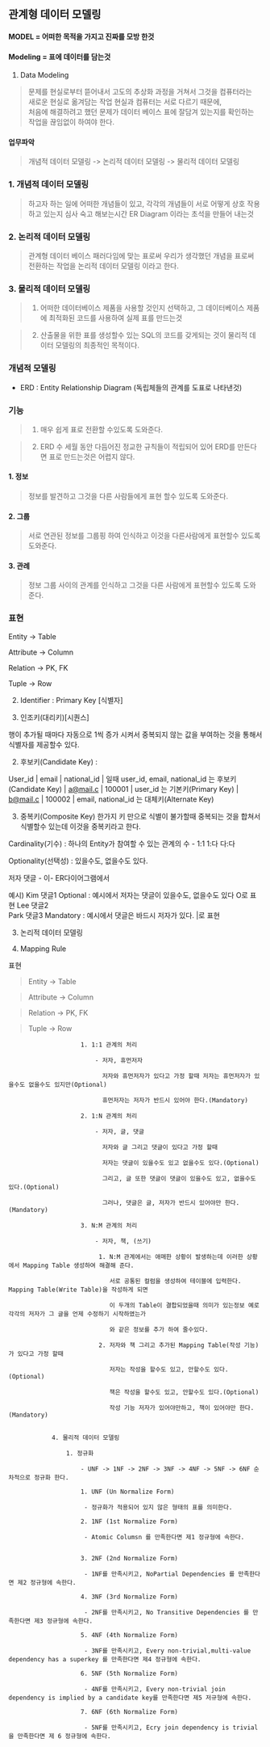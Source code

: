 ## 관계형 데이터 모델링

#### MODEL = 어떠한 목적을 가지고 진짜를 모방 한것

#### Modeling = 표에 데이터를 담는것

1. Data Modeling 
				
> 문제를 현실로부터 뜯어내서 고도의 추상화 과정을 거쳐서 그것을 컴퓨터라는<br>
새로운 현실로 옮겨담는 작업 현실과 컴퓨터는 서로 다르기 때문에,<br>
처음에 해결하려고 했던 문제가 데이터 베이스 표에 잘담겨 있는지를 확인하는 작업을 끊임없이 하여야 한다.		

#### 업무파악 
				
> 개념적 데이터 모델링 -> 논리적 데이터 모델링 -> 물리적 데이터 모델링

### 1. 개념적 데이터 모델링
						
> 하고자 하는 일에 어떠한 개념들이 있고, 
각각의 개념들이 서로 어떻게 상호 작용하고 있는지 심사 숙고 해보는시간
ER Diagram 이라는 초석을 만들어 내는것
						 
### 2. 논리적 데이터 모델링
						
> 관계형 데이터 베이스 패러다임에 맞는 표로써 우리가 생각했던 개념을 표로써
전환하는 작업을 논리적 데이터 모델링 이라고 한다.
						
### 3. 물리적 데이터 모델링
							
> 1.  어떠한 데이터베이스 제품을 사용할 것인지 선택하고,
그 데이터베이스 제품에 최적화된 코드를 사용하여 실제 표를 만드는것
							
> 2.  산출물을 위한 표를 생성할수 있는 SQL의 코드를 갖게되는 것이
물리적 데이터 모델링의 최종적인 목적이다.
							
### 개념적 모델링 
				
- ERD : Entity Relationship Diagram (독립체들의 관계를 도표로 나타낸것)
							
### 기능
>1. 매우 쉽게 표로 전환할 수있도록 도와준다.
								
>2. ERD 수 세월 동안 다듬어진 정교한 규칙들이 적립되어 있어 ERD를 만든다면 표로 만드는것은 어렵지 않다.
								
#### 1. 정보 
										
> 정보를 발견하고 그것을 다른 사람들에게 표현 할수 있도록 도와준다.
#### 2. 그룹
										
> 서로 연관된 정보를 그룹핑 하여 인식하고 이것을 다른사람에게 표현할수 있도록 도와준다.
									
#### 3. 관례
										
> 정보 그룹 사이의 관계를 인식하고 그것을 다른 사람에게 표현할수 있도록 도와준다.
							  
### 표현	 

Entity      -> 	Table
									 
Attribute   ->	Column  
									
Relation    -> 	PK, FK
									 
Tuple       -> 	Row
														
					
2. Identifier : Primary Key [식별자]
							
1. 인조키(대리키)[시퀀스] 

행이 추가될 때마다 자동으로 1씩 증가 시켜서 중복되지 않는 값을 부여하는 것을 통해서 식별자를 제공할수 있다. 
								
2. 후보키(Candidate Key) : 	

User_id	  | email    | national_id |  일때   user_id, email, national_id 는 후보키(Candidate Key)
																	  |	a@mail.c | 100001	   |		user_id 는 기본키(Primary Key) 
																	  |	b@mail.c | 100002	   |	  	email, national_id 는 대체키(Alternate Key)
								
3. 중복키(Composite Key)
한가지 키 만으로 식별이 불가할때 중복되는 것을 합쳐서 식별할수 있는데 이것을 중복키라고 한다. 
							
Cardinality(기수) : 하나의 Entity가 참여할 수 있는 관계의 수 - 1:1 1:다 다:다
							
Optionality(선택성) : 있을수도, 없을수도 있다.
							
저자		댓글	- 이- ER다이어그램에서 
								
예시)	Kim			댓글1		Optional : 예시에서 저자는 댓글이 있을수도, 없을수도 있다 	 	O로 표현
Lee			댓글2										
Park		댓글3		Mandatory : 예시에서 댓글은 바드시 저자가 있다.				|로 표현
				
3. 논리적 데이터 모델링
				
1. Mapping Rule
						
표현 	 

>Entity      -> 	Table
									 
>Attribute   ->	Column  
									
>Relation    -> 	PK, FK
									 
>Tuple       -> 	Row
											
						
						1. 1:1 관계의 처리
							
							- 저자, 휴먼저자
							
							  저자와 휴먼저자가 있다고 가정 할때 저자는 휴먼저자가 있을수도 없을수도 있지만(Optional)
							  
							  휴먼저자는 저자가 반드시 있어야 한다.(Mandatory)
						
						2. 1:N 관계의 처리
						
							- 저자, 글, 댓글
							
							  저자와 글 그리고 댓글이 있다고 가정 할때 
							  
							  저자는 댓글이 있을수도 있고 없을수도 있다.(Optional)
							  
							  그리고, 글 또한 댓글이 댓글이 있을수도 있고, 없을수도 있다.(Optional)
							  
							  그러나, 댓글은 글, 저자가 반드시 있어야만 한다.(Mandatory)
					
						3. N:M 관계의 처리
							
							- 저자, 책, (쓰기)
							
							 1. N:M 관계에서는 애매한 상황이 발생하는데 이러한 상황에서 Mapping Table 생성하여 해결해 준다.
							
								서로 공통된 컬럼을 생성하여 테이블에 입력한다. Mapping Table(Write Table)을 작성하게 되면 
								
								이 두개의 Table이 결합되었을때 의미가 있는정보 예로 각각의 저자가 그 글을 언제 수정하기 시작하였는가
								
								와 같은 정보를 추가 하여 줄수있다.
								
							 2. 저자와 책 그리고 추가된 Mapping Table(작성 기능)가 있다고 가정 할때
							 
								저자는 작성을 할수도 있고, 안할수도 있다.(Optional)
								
								책은 작성을 할수도 있고, 안할수도 있다.(Optional)
								
								작성 기능 저자가 있어야만하고, 책이 있어야만 한다.(Mandatory)

							
				4. 물리적 데이터 모델링
				
					1. 정규화
					
						- UNF -> 1NF -> 2NF -> 3NF -> 4NF -> 5NF -> 6NF 순차적으로 정규화 한다.
					
						1. UNF (Un Normalize Form)
						
						 - 정규화가 적용되어 있지 않은 형태의 표를 의미한다.						   
						 
						2. 1NF (1st Normalize Form) 
						
						 - Atomic Columsn 를 만족한다면 제1 정규형에 속한다.
						   
						 
						3. 2NF (2nd Normalize Form) 
						 
						 - 1NF를 만족시키고, NoPartial Dependencies 를 만족한다면 제2 정규형에 속한다.
						
						4. 3NF (3rd Normalize Form)  

						 - 2NF를 만족시키고, No Transitive Dependencies 를 만족한다면 제3 정규형에 속한다.
						 
						5. 4NF (4th Normalize Form) 
						
						 - 3NF를 만족시키고, Every non-trivial,multi-value dependency has a superkey 를 만족한다면 제4 정규형에 속한다.
						
						6. 5NF (5th Normalize Form) 
						
						 - 4NF를 만족시키고, Every non-trivial join dependency is implied by a candidate key를 만족한다면 제5 저규형에 속한다.
						
						7. 6NF (6th Normalize Form) 
						
						 - 5NF를 만족시키고, Ecry join dependency is trivial을 만족한다면 제 6 정규형에 속한다.
							  
		 
